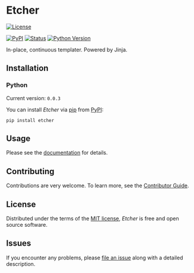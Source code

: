 # Etcher

[![License](https://img.shields.io/badge/License-MIT-green.svg)][license]

[license]: https://github.com/zakstucke/etcher/blob/main/LICENSE.md

[![PyPI](https://img.shields.io/pypi/v/etcher.svg)][pypi status]
[![Status](https://img.shields.io/pypi/status/etcher.svg)][pypi status]
[![Python Version](https://img.shields.io/pypi/pyversions/etcher)][pypi status]

[pypi status]: https://pypi.org/project/etcher/

In-place, continuous templater. Powered by Jinja.

## Installation

### Python

Current version: `0.0.3`

You can install _Etcher_ via [pip](https://pip.pypa.io/) from [PyPI](https://pypi.org/):

```console
pip install etcher
```

## Usage

Please see the [documentation](https://zakstucke.github.io/etcher) for details.

## Contributing

Contributions are very welcome.
To learn more, see the [Contributor Guide](CONTRIBUTING.md).

## License

Distributed under the terms of the [MIT license](LICENSE.md),
_Etcher_ is free and open source software.

## Issues

If you encounter any problems,
please [file an issue](https://github.com/zakstucke/etcher/issues) along with a detailed description.
